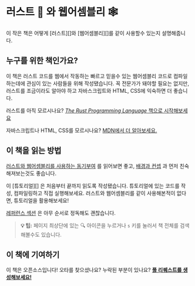 # 러스트 🦀 와 웹어셈블리 🕸
이 작은 책은 어떻게 [러스트][]와 [웹어셈블리][]를 같이 사용할수 있는지 설명해줍니다.

## 누구를 위한 책인가요?
이 책은 러스트 코드를 웹에서 작동하는 빠르고 믿을수 있는 웹어셈블리 코드로 컴파일하는데에 관심이 있는 사람들을 위해 작성됐습니다.
꼭 전문가가 돼야할 필요는 없지만, 러스트를 조금이라도 알아야 하고 자바스크립트와 HTML, CSS에 익숙하면 더 좋습니다.

러스트를 아직 모르시나요? [*The Rust Programming Language* 책으로 시작해보세요][trpl]

자바스크립트나 HTML, CSS를 모르시나요? [MDN에서 더 알아보세요.][mdn]

## 이 책을 읽는 방법
[러스트와 웹어셈블리를 사용하는 동기부여][why-rust-wasm] 를 읽어보면 좋고, [배경과 컨셉][background] 과 먼저 친숙해져보는것도 좋습니다.

이 [튜토리얼][] 은 처음부터 끝까지 읽도록 작성됐습니다. 튜토리얼에 있는 코드를 작성, 컴파일링하고 직접 실행해보세요. 러스트와 웹어셈블리를 같이 사용해본적이 없다면, 튜토리얼을 활용해보세요!

[레퍼런스 섹션][reference] 은 아무 순서로 정독해도 괜찮습니다.

> **💡 팁:** 페이지 최상단에 있는 🔍 아이콘을 누르거나 `s` 키를 눌러서 책 전체를 검색해볼수도 있습니다.

## 이 책에 기여하기
이 책은 오픈소스입니다! 오타를 찾으셨나요? 누락된 부분이 있나요? [**풀 리퀘스트를 생성해보세요!**][repo]

[Rust]: https://www.rust-lang.org
[WebAssembly]: https://webassembly.org/
[trpl]: https://doc.rust-lang.org/book/
[mdn]: https://developer.mozilla.org/en-US/docs/Learn
[why-rust-wasm]: ./why-rust-and-webassembly.html
[background]: ./background-and-concepts.html
[tutorial]: ./game-of-life/introduction.html
[reference]: ./reference/index.html
[repo]: https://github.com/rustwasm/book
